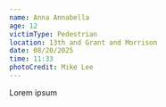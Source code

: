 ```yaml
---
name: Anna Annabella
age: 12
victimType: Pedestrian
location: 13th and Grant and Morrison
date: 08/20/2025
time: 11:33
photoCredit: Mike Lee
---
```

Lorem ipsum
